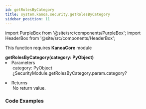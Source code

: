 ```yaml
---
id: getRolesByCategory
title: system.kanoa.security.getRolesByCategory
sidebar_position: 11
---
```

import PurpleBox from '@site/src/components/PurpleBox';
import HeaderBox from '@site/src/components/HeaderBox';


<PurpleBox>This function requires <b>KanoaCore</b> module</PurpleBox>
<HeaderBox header="Description"> </HeaderBox>

<HeaderBox header="Syntax">
    <b>getRolesByCategory(category: PyObject) </b>
    <li> Parameters <br />
        <ul>category: PyObject ¿SecurityModule.getRolesByCategory.param.category? <br /> </ul>
    </li>
    <li> Returns <br />
        <ul>No return value. <br /> </ul>
    </li>
</HeaderBox>


### Code Examples

```py


```
